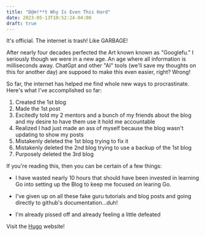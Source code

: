 ```yaml
---
title: "D@m!**t Why Is Even This Hard"
date: 2023-05-13T10:52:24-04:00
draft: true
---
```


It's official. The internet is trash! Like GARBAGE!

After nearly four decades perfected the Art known known as "Googlefu." I seriously though we were in a new age.
An age where all information is milliseconds away. ChatGpt and other "AI" tools (we'll save my thoughts on this for another day)
are suppoed to make this even easier, right? Wrong!

So far, the internet has helped me find whole new ways to procrastinate. Here's what I've accomplished so far:

1. Created the 1st blog
2. Made the 1st post
3. Excitedly told my 2 mentors and a bunch of my friends about the blog and my desire to have them use it hold me accountable
4. Realized I had just made an ass of myself because the blog wasn't updating to show my posts
5. Mistakenly deleted the 1st blog trying to fix it
6. Mistakenly deleted the 2nd blog trying to use a backup of the 1st blog
7. Purposely deleted the 3rd blog

If you're reading this, then you can be certain of a few things:

* I have wasted nearly 10 hours that should have been invested in learning Go into setting up the Blog to keep me focused on
learing Go.

* I've given up on all these fake guru tutorials and blog posts and going directly to github's documentation...duh!

* I'm already pissed off and already feeling a little defeated

Visit the [Hugo](https://gohugo.io) website!
